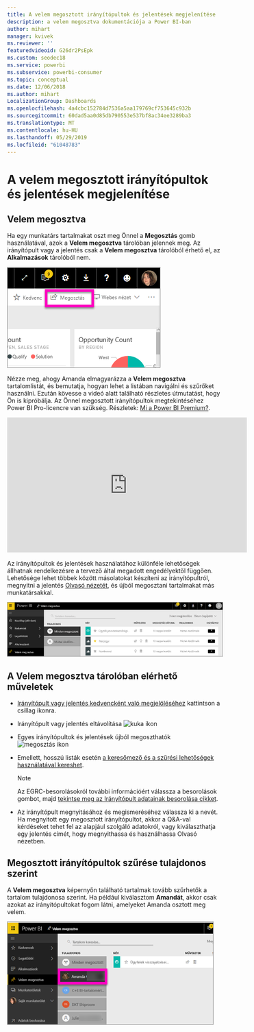 ```yaml
---
title: A velem megosztott irányítópultok és jelentések megjelenítése
description: a velem megosztva dokumentációja a Power BI-ban
author: mihart
manager: kvivek
ms.reviewer: ''
featuredvideoid: G26dr2PsEpk
ms.custom: seodec18
ms.service: powerbi
ms.subservice: powerbi-consumer
ms.topic: conceptual
ms.date: 12/06/2018
ms.author: mihart
LocalizationGroup: Dashboards
ms.openlocfilehash: 4a4cbc152784d7536a5aa179769cf753645c932b
ms.sourcegitcommit: 60dad5aa0d85db790553e537bf8ac34ee3289ba3
ms.translationtype: MT
ms.contentlocale: hu-HU
ms.lasthandoff: 05/29/2019
ms.locfileid: "61048783"
---
```

# <a name="display-the-dashboards-and-reports-that-have-been-shared-with-me"></a>A velem megosztott irányítópultok és jelentések megjelenítése
## <a name="shared-with-me"></a>Velem megosztva

Ha egy munkatárs tartalmakat oszt meg Önnel a **Megosztás** gomb használatával, azok a **Velem megosztva** tárolóban jelennek meg. Az irányítópult vagy a jelentés csak a **Velem megosztva** tárolóból érhető el, az **Alkalmazások** tárolóból nem.

![Megosztás ikon](./media/end-user-shared-with-me/power-bi-share-dash.png)

Nézze meg, ahogy Amanda elmagyarázza a **Velem megosztva** tartalomlistát, és bemutatja, hogyan lehet a listában navigálni és szűrőket használni. Ezután kövesse a videó alatt található részletes útmutatást, hogy Ön is kipróbálja. Az Önnel megosztott irányítópultok megtekintéséhez Power BI Pro-licencre van szükség. Részletek: [Mi a Power BI Premium?](../service-premium-what-is.md).

<iframe width="560" height="315" src="https://www.youtube.com/embed/G26dr2PsEpk" frameborder="0" allowfullscreen></iframe>

Az irányítópultok és jelentések használatához különféle lehetőségek állhatnak rendelkezésre a tervező által megadott engedélyektől függően. Lehetősége lehet többek között másolatokat készíteni az irányítópultról, megnyitni a jelentés [Olvasó nézetét](end-user-reading-view.md), és újból megosztani tartalmakat más munkatársakkal.

![A Velem megosztva tároló](./media/end-user-shared-with-me/power-bi-container.png)

## <a name="actions-available-from-the-shared-with-me-container"></a>A **Velem megosztva** tárolóban elérhető műveletek
* [Irányítópult vagy jelentés kedvencként való megjelöléséhez](end-user-favorite.md) kattintson a csillag ikonra.
* Irányítópult vagy jelentés eltávolítása  ![kuka ikon](./media/end-user-shared-with-me/power-bi-delete-icon.png)
* Egyes irányítópultok és jelentések újból megoszthatók  ![megosztás ikon](./media/end-user-shared-with-me/power-bi-share-icon-new.png)
* Emellett, hosszú listák esetén [a keresőmező és a szűrési lehetőségek használatával kereshet](end-user-search-sort.md).
  
  > [!NOTE]
  > Az EGRC-besorolásokról további információért válassza a besorolások gombot, majd [tekintse meg az Irányítópult adatainak besorolása cikket](../service-data-classification.md).
  > 
  > 
* Az irányítópult megnyitásához és megismeréséhez válassza ki a nevét. Ha megnyitott egy megosztott irányítópultot, akkor a Q&A-val kérdéseket tehet fel az alapjául szolgáló adatokról, vagy kiválaszthatja egy jelentés címét, hogy megnyithassa és használhassa Olvasó nézetben.

## <a name="filter-shared-dashboards-by-owner"></a>Megosztott irányítópultok szűrése tulajdonos szerint
A **Velem megosztva** képernyőn található tartalmak tovább szűrhetők a tartalom tulajdonosa szerint. Ha például kiválasztom **Amandát**, akkor csak azokat az irányítópultokat fogom látni, amelyeket Amanda osztott meg velem.

![irányítópult tulajdonos szerint szűrve](./media/end-user-shared-with-me/power-bi-owner-new.png)